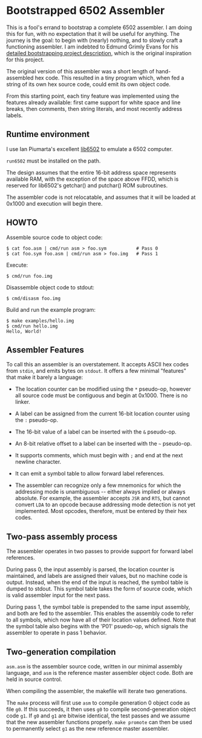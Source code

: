 # Bootstrapped 6502 Assembler

This is a fool's errand to bootstrap a complete 6502 assembler. I am doing
this for fun, with no expectation that it will be useful for anything.
The journey is the goal: to begin with (nearly) nothing, and to slowly craft
a functioning assembler. I am indebted to Edmund Grimly Evans for his
[detailed bootstrapping project description](http://homepage.ntlworld.com/edmund.grimley-evans/bcompiler.html),
which is the original inspiration for this project.

The original version of this assembler was a short length of hand-assembled hex
code. This resulted in a tiny program which, when fed a string of its own hex
source code, could emit its own object code.

From this starting point, each tiny feature was implemented using the features
already available: first came support for white space and line breaks, then
comments, then string literals, and most recently address labels.

## Runtime environment

I use Ian Piumarta's excellent [lib6502](http://piumarta.com/software) to
emulate a 6502 computer.

`run6502` must be installed on the path.

The design assumes that the entire 16-bit address space represents available
RAM, with the exception of the space above FFDD, which is reserved for
lib6502's getchar() and putchar() ROM subroutines.

The assembler code is not relocatable, and assumes that it will be loaded at
0x1000 and execution will begin there.

## HOWTO

Assemble source code to object code:

    $ cat foo.asm | cmd/run asm > foo.sym           # Pass 0
    $ cat foo.sym foo.asm | cmd/run asm > foo.img   # Pass 1

Execute:

    $ cmd/run foo.img

Disassemble object code to stdout:

    $ cmd/disasm foo.img

Build and run the example program:

    $ make examples/hello.img
    $ cmd/run hello.img
    Hello, World!

## Assembler Features

To call this an assembler is an overstatement. It accepts ASCII hex codes from
`stdin`, and emits bytes on `stdout`. It offers a few minimal "features" that
make it barely a language:

 - The location counter can be modified using the `*` pseudo-op, however all
   source code must be contiguous and begin at 0x1000. There is no linker.

 - A label can be assigned from the current 16-bit location counter using the
   `:` pseudo-op.

 - The 16-bit value of a label can be inserted with the `&` pseudo-op.

 - An 8-bit relative offset to a label can be inserted with the `~` pseudo-op.

 - It supports comments, which must begin with `;` and end at the next newline
   character.

 - It can emit a symbol table to allow forward label references.

 - The assembler can recognize only a few mnemonics for which the addressing
   mode is unambiguous -- either always implied or always absolute. For
   example, the assembler accepts `JSR` and `RTS`, but cannot convert `LDA`
   to an opcode because addressing mode detection is not yet implemented.
   Most opcodes, therefore, must be entered by their hex codes.

## Two-pass assembly process

The assembler operates in two passes to provide support for forward label
references.

During pass 0, the input assembly is parsed, the location counter is
maintained, and labels are assigned their values, but no machine code is
output. Instead, when the end of the input is reached, the symbol table is
dumped to stdout. This symbol table takes the form of source code, which is
valid assembler input for the next pass.

During pass 1, the symbol table is prepended to the same input assembly, and
both are fed to the assembler. This enables the assembly code to refer to all
symbols, which now have all of their location values defined. Note that the
symbol table also begins with the 'P01' psuedo-op, which signals the assembler
to operate in pass 1 behavior.

## Two-generation compilation

`asm.asm` is the assembler source code, written in our minimal assembly
language, and `asm` is the reference master assembler object code. Both are
held in source control.

When compiling the assembler, the makefile will iterate two generations.

The `make` process will first use `asm` to compile generation 0 object code as
file `g0`. If this succeeds, it then uses `g0` to compile second-generation
object code `g1`. If `g0` and `g1` are bitwise identical, the test passes and
we assume that the new assembler functions properly. `make promote` can then be
used to permanently select `g1` as the new reference master assembler.

